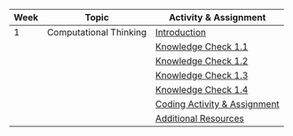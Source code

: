  | Week | Topic                  | Activity & Assignment |
|------|------------------------|-----------------------|
| 1    | Computational Thinking | [Introduction](./Introduction.pdf)         |
|      |                        | [Knowledge Check 1.1](https://docs.google.com/forms/d/e/1FAIpQLScrowB0PIu2jDx1uzMJ8fCJMPMD7GwJR1-o4grd3-OlNW3xyw/viewform?usp=pp_url&entry.366340186=Text+editor&entry.1779989097=value&entry.1998212612=Closing+tag&entry.876973210=attribute&entry.956023719=Opening+tag&entry.937747933=To+aid+with+accessibility&entry.937747933=To+keep+the+code+more+readable+and+digestible+to+developers&entry.937747933=To+tell+the+browser+the+structure+and+presentation+of+your+webpage&entry.1908074813=Option+3)  |
|      |                        | [Knowledge Check 1.2](https://docs.google.com/forms/d/e/1FAIpQLSf24mY0II4zC6PwlVbqHEfqdzP1anLLRrjA4codsXz6xyA3vQ/viewform)  |
|      |                        | [Knowledge Check 1.3](https://docs.google.com/forms/d/e/1FAIpQLSc-o02ZIUFR7f3jDGLh3K1P4nr1oqoftOhq0SYVKFdD-Wx4-g/viewform)  |
|      |                        | [Knowledge Check 1.4](https://docs.google.com/forms/d/e/1FAIpQLSeaCxeBMx1ThEeciV1fasrzutUt4ZfuQWRfkgDuTJcQRjlUBA/viewform)  |
|      |                        | [Coding Activity & Assignment](https://classroom.github.com/a/L1g8nYwS)       |
|      |                        | [Additional Resources](./Additional%20Resources.pdf)  |
